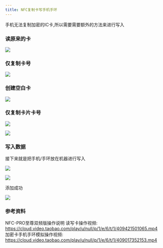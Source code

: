 ```yaml
---
title: NFC复制卡写手机手环
---
```


手机无法复制加密的IC卡,所以需要需要额外的方法来进行写入

### 读原来的卡

 <!--more-->
![](https://raw.githubusercontent.com/Xu-Hardy/image-host/master/20240225075543.png)



### 仅复制卡号

![](https://raw.githubusercontent.com/Xu-Hardy/image-host/master/20240225075512.png)

### 创建空白卡

![](https://raw.githubusercontent.com/Xu-Hardy/image-host/master/202402250843204.png)

### 仅复制卡片卡号

![](https://raw.githubusercontent.com/Xu-Hardy/image-host/master/IMG_4586.jpg)

![](https://raw.githubusercontent.com/Xu-Hardy/image-host/master/20240225075428.png)


### 写入数据

接下来就是把手机/手环放在机器进行写入


![](https://raw.githubusercontent.com/Xu-Hardy/image-host/master/IMG_4588.JPG)


![](https://raw.githubusercontent.com/Xu-Hardy/image-host/master/IMG_4587.JPG)

添加成功

![](https://raw.githubusercontent.com/Xu-Hardy/image-host/master/20240225084428.png)

### 参考资料
NFC-PRO至尊双频版操作说明
读写卡操作视频:
https://cloud.video.taobao.com/play/u/null/p/1/e/6/t/1/409421501065.mp4     
加密卡手机手环模拟操作视频:
https://cloud.video.taobao.com/play/u/null/p/1/e/6/t/1/409017352153.mp4
